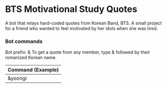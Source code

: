 # BTS Motivational Study Quotes

A bot that relays hard-coded quotes from Korean Band, BTS.
A small project for a friend who wanted to feel motivated by her idols when she was tired.

### Bot commands

Bot prefix: &
To get a quote from any member, type & followed by their romanized Korean name.

| Command (Example)    | 
| ---------------------|
| &yoongi              |